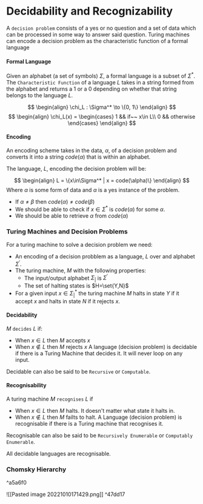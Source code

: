# Decidability and Recognizability
A `decision problem` consists of a yes or no question and a set of data which can be processed in some way to answer said question. Turing machines can encode a decision problem as the characteristic function of a formal language

#### Formal Language
Given an alphabet (a set of symbols) $\Sigma$, a formal language is a subset of $\Sigma^*$. The `Characteristic Function` of a language $L$ takes in a string formed from the alphabet and returns a 1 or a 0 depending on whether that string belongs to the language $L$.

$$
\begin{align}
\chi_L : \Sigma^* \to \{0, 1\}
\end{align}
$$
$$
\begin{align}
\chi_L(x) = 
\begin{cases}
1 && if~~ x\in L\\
0 && otherwise
\end{cases}
\end{align}
$$
#### Encoding
An encoding scheme takes in the data, $\alpha$, of a decision problem and converts it into a string $code(\alpha)$ that is within an alphabet.

The language, $L$, encoding the decision problem will be:

$$
\begin{align}
L = \{x\in\Sigma^* | x = code(\alpha)\}
\end{align}
$$
Where $\alpha$ is some form of data and $\alpha$ is a yes instance of the problem.
* If $\alpha \neq \beta$ then $code(\alpha) \neq code(\beta)$
* We should be able to check if $x\in \Sigma^*$ is $code(\alpha)$ for some $\alpha$.
* We should be able to retrieve $\alpha$ from $code(\alpha)$

### Turing Machines and Decision Problems
For a turing machine to solve a decision problem we need:
* An encoding of a decision probblem as a language, $L$ over and alphabet $\Sigma^\prime$.
* The turing machine, $M$ with the following properties:
	* The input/output alphabet  $\Sigma_|$ is $\Sigma^\prime$
	* The set of halting states is $H=\set{Y,N}$ 
* For a given input $x\in\Sigma_|^*$ the turing machine $M$ halts in state $Y$ if it accept $x$ and halts in state $N$ if it rejects $x$.

#### Decidability
$M$ `decides` $L$ if:
* When $x \in L$ then $M$ accepts $x$
* When $x \notin L$ then $M$ rejects $x$
A language (decision problem) is decidable if there is a Turing Machine that decides it. It will never loop on any input.

Decidable can also be said to be `Recursive` or `Computable`.

#### Recognisability
A turing machine $M$ `recognises` $L$ if
* When $x\in L$ then $M$ halts. It doesn't matter what state it halts in.
* When $x\notin L$ then $M$ failts to halt.
A Language (decision problem) is recognisable if there is a Turing machine that recognises it.

Recognisable can also be said to be `Recursively Enumerable` or `Computably Enumerable`.

All decidable languages are recognisable.

### Chomsky Hierarchy 

^a5a6f0

![[Pasted image 20221010171429.png]] ^47dd17
